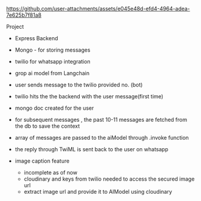 

https://github.com/user-attachments/assets/e045e48d-efd4-4964-adea-7e625b7f81a8

Project
- Express Backend
- Mongo - for storing messages
- twilio for whatsapp integration
- grop ai model from Langchain

- user sends message to the twilio provided no. (bot)
- twilio hits the the backend with the user message(first time)
-    mongo doc created for the user
-    for subsequent messages , the past 10-11 messages are fetched from the db to save the context
-    array of messages are passed to the aiModel through .invoke function
-    the reply through TwiML is sent back to the user on whatsapp

-    image caption feature
       - incomplete as of now
       - cloudinary and keys from twilio needed to access the secured image url
       - extract image url and provide it to AIModel using cloudinary

